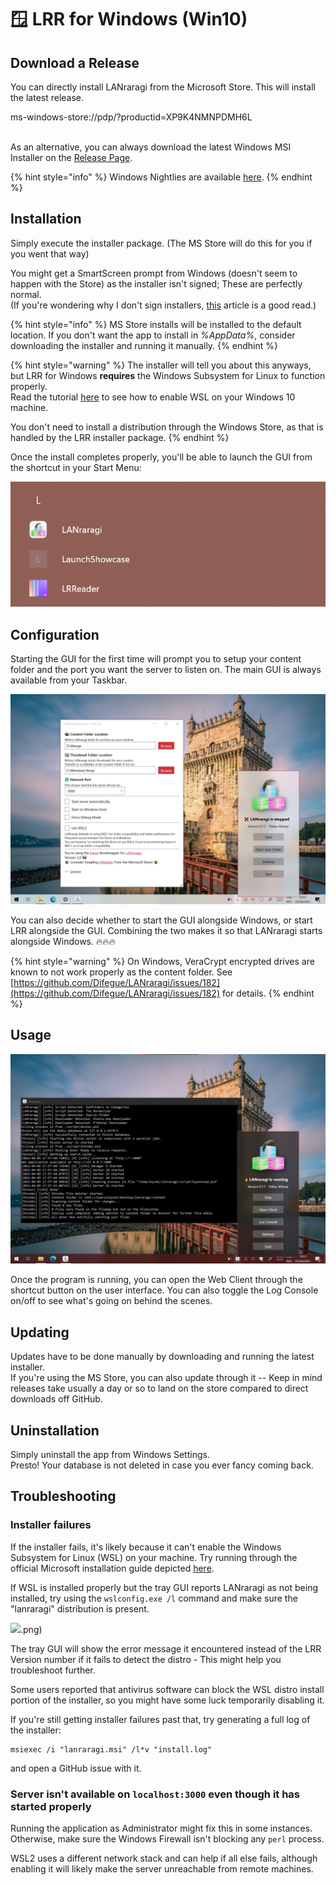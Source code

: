 # 🪟 LRR for Windows (Win10)

## Download a Release

You can directly install LANraragi from the Microsoft Store. This will install the latest release. &#x20;

ms-windows-store://pdp/?productid=XP9K4NMNPDMH6L&#x20;

\
As an alternative, you can always download the latest Windows MSI Installer on the [Release Page](https://github.com/Difegue/LANraragi/releases).

{% hint style="info" %}
Windows Nightlies are available [here](https://nightly.link/Difegue/LANraragi/workflows/push-continous-delivery/dev).
{% endhint %}

## Installation

Simply execute the installer package. (The MS Store will do this for you if you went that way)

You might get a SmartScreen prompt from Windows (doesn't seem to happen with the Store) as the installer isn't signed; These are perfectly normal.  
(If you're wondering why I don't sign installers, [this](https://gaby.dev/posts/code-signing) article is a good read.)

{% hint style="info" %}
MS Store installs will be installed to the default location. If you don't want the app to install in _%AppData%_, consider downloading the installer and running it manually.
{% endhint %}



{% hint style="warning" %}
The installer will tell you about this anyways, but LRR for Windows **requires** the Windows Subsystem for Linux to function properly.  
Read the tutorial [here](https://code.visualstudio.com/remote-tutorials/wsl/enable-wsl) to see how to enable WSL on your Windows 10 machine.

You don't need to install a distribution through the Windows Store, as that is handled by the LRR installer package.
{% endhint %}

Once the install completes properly, you'll be able to launch the GUI from the shortcut in your Start Menu:

![](../.screenshots/karen-startmenu.png)

## Configuration

Starting the GUI for the first time will prompt you to setup your content folder and the port you want the server to listen on. The main GUI is always available from your Taskbar.

![Tray GUI and Settings Window](../.screenshots/karen-light.jpg)

You can also decide whether to start the GUI alongside Windows, or start LRR alongside the GUI. Combining the two makes it so that LANraragi starts alongside Windows. 🔥🔥🔥

{% hint style="warning" %}
On Windows, VeraCrypt encrypted drives are known to not work properly as the content folder. See [https://github.com/Difegue/LANraragi/issues/182](https://github.com/Difegue/LANraragi/issues/182) for details.
{% endhint %}

## Usage

![Tray GUI and Log Console. Check that Dark Theme tho ‍](../.screenshots/karen-dark.jpg)

Once the program is running, you can open the Web Client through the shortcut button on the user interface. You can also toggle the Log Console on/off to see what's going on behind the scenes.

## Updating

Updates have to be done manually by downloading and running the latest installer.  
If you're using the MS Store, you can also update through it -- Keep in mind releases take usually a day or so to land on the store compared to direct downloads off GitHub.

## Uninstallation

Simply uninstall the app from Windows Settings.  
Presto! Your database is not deleted in case you ever fancy coming back.

## Troubleshooting

### Installer failures

If the installer fails, it's likely because it can't enable the Windows Subsystem for Linux (WSL) on your machine. Try running through the official Microsoft installation guide depicted [here](https://docs.microsoft.com/en-us/windows/wsl/install-win10).

If WSL is installed properly but the tray GUI reports LANraragi as not being installed, try using the `wslconfig.exe /l` command and make sure the "lanraragi" distribution is present.

![](../.screenshots/karen-distro).png)

The tray GUI will show the error message it encountered instead of the LRR Version number if it fails to detect the distro - This might help you troubleshoot further.

Some users reported that antivirus software can block the WSL distro install portion of the installer, so you might have some luck temporarily disabling it.

If you're still getting installer failures past that, try generating a full log of the installer:

```
msiexec /i "lanraragi.msi" /l*v "install.log"
```

and open a GitHub issue with it.

### Server isn't available on `localhost:3000` even though it has started properly

Running the application as Administrator might fix this in some instances.  
Otherwise, make sure the Windows Firewall isn't blocking any `perl` process.

WSL2 uses a different network stack and can help if all else fails, although enabling it will likely make the server unreachable from remote machines.
